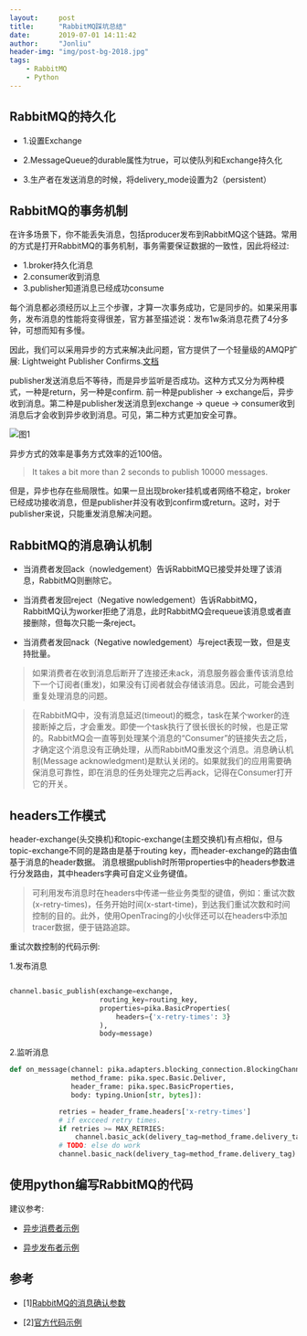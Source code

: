 ```yaml
---
layout:     post
title:      "RabbitMQ踩坑总结"
date:       2019-07-01 14:11:42
author:     "Jonliu"
header-img: "img/post-bg-2018.jpg"
tags:
    - RabbitMQ
    - Python
---
```


## RabbitMQ的持久化

- 1.设置Exchange

- 2.MessageQueue的durable属性为true，可以使队列和Exchange持久化

- 3.生产者在发送消息的时候，将delivery_mode设置为2（persistent）

## RabbitMQ的事务机制

在许多场景下，你不能丢失消息，包括producer发布到RabbitMQ这个链路。常用的方式是打开RabbitMQ的事务机制，事务需要保证数据的一致性，因此将经过:

- 1.broker持久化消息
- 2.consumer收到消息
- 3.publisher知道消息已经成功consume

每个消息都必须经历以上三个步骤，才算一次事务成功，它是同步的。如果采用事务，发布消息的性能将变得很差，官方甚至描述说：发布1w条消息花费了4分多钟，可想而知有多慢。

因此，我们可以采用异步的方式来解决此问题，官方提供了一个轻量级的AMQP扩展: Lightweight Publisher Confirms.[文档](https://www.rabbitmq.com/blog/2011/02/10/introducing-publisher-confirms/)

publisher发送消息后不等待，而是异步监听是否成功。这种方式又分为两种模式，一种是return，另一种是confirm. 前一种是publisher -> exchange后，异步收到消息。第二种是publisher发送消息到exchange -> queue -> consumer收到消息后才会收到异步收到消息。可见，第二种方式更加安全可靠。

![图1](http://ww3.sinaimg.cn/bmiddle/60c9620fjw1epmt7nicy0j20fp08kjs2.jpg)

异步方式的效率是事务方式效率的近100倍。

> It takes a bit more than 2 seconds to publish 10000 messages.

但是，异步也存在些局限性。如果一旦出现broker挂机或者网络不稳定，broker已经成功接收消息，但是publisher并没有收到confirm或return。这时，对于publisher来说，只能重发消息解决问题。

## RabbitMQ的消息确认机制

- 当消费者发回ack（nowledgement）告诉RabbitMQ已接受并处理了该消息，RabbitMQ则删除它。

- 当消费者发回reject（Negative nowledgement）告诉RabbitMQ，RabbitMQ认为worker拒绝了消息，此时RabbitMQ会requeue该消息或者直接删除，但每次只能一条reject。

- 当消费者发回nack（Negative nowledgement）与reject表现一致，但是支持批量。

> 如果消费者在收到消息后断开了连接还未ack，消息服务器会重传该消息给下一个订阅者(重发)，如果没有订阅者就会存储该消息。因此，可能会遇到重复处理消息的问题。

> 在RabbitMQ中，没有消息延迟(timeout)的概念，task在某个worker的连接断掉之后，才会重发。即使一个task执行了很长很长的时候，也是正常的。RabbitMQ会一直等到处理某个消息的“Consumer”的链接失去之后，才确定这个消息没有正确处理，从而RabbitMQ重发这个消息。消息确认机制(Message acknowledgment)是默认关闭的。如果就我们的应用需要确保消息可靠性，即在消息的任务处理完之后再ack，记得在Consumer打开它的开关。

## headers工作模式

header-exchange(头交换机)和topic-exchange(主题交换机)有点相似，但与topic-exchange不同的是路由是基于routing key，而header-exchange的路由值基于消息的header数据。
消息根据publish时所带properties中的headers参数进行分发路由，其中headers字典可自定义业务键值。

> 可利用发布消息时在headers中传递一些业务类型的键值，例如：重试次数(x-retry-times)，任务开始时间(x-start-time)，到达我们重试次数和时间控制的目的。此外，使用OpenTracing的小伙伴还可以在headers中添加tracer数据，便于链路追踪。

重试次数控制的代码示例:

1.发布消息

```python

channel.basic_publish(exchange=exchange,
                      routing_key=routing_key,
                      properties=pika.BasicProperties(
                          headers={'x-retry-times': 3}
                      ),
                      body=message)
```

2.监听消息

```python
def on_message(channel: pika.adapters.blocking_connection.BlockingChannel,
               method_frame: pika.spec.Basic.Deliver,
               header_frame: pika.spec.BasicProperties,
               body: typing.Union[str, bytes]):

            retries = header_frame.headers['x-retry-times']
            # if excceed retry times.
            if retries >= MAX_RETRIES:
                channel.basic_ack(delivery_tag=method_frame.delivery_tag)
            # TODO: else do work
            channel.basic_nack(delivery_tag=method_frame.delivery_tag)
```

## 使用python编写RabbitMQ的代码

建议参考:

- [异步消费者示例](https://github.com/pika/pika/blob/master/examples/asynchronous_consumer_example.py)

- [异步发布者示例](https://github.com/pika/pika/blob/master/examples/asynchronous_publisher_example.py)

## 参考

- [1][RabbitMQ的消息确认参数](https://www.rabbitmq.com/nack.html)

- [2][官方代码示例](https://github.com/pika/pika/blob/master/examples)
